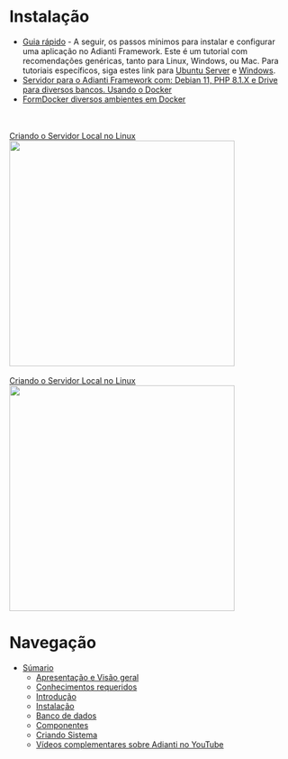 # Instalação

* [Guia rápido](https://adiantiframework.com.br/guia-rapido) - A seguir, os passos mínimos para instalar e configurar uma aplicação no Adianti Framework. Este é um tutorial com recomendações genéricas, tanto para Linux, Windows, ou Mac. Para tutoriais específicos, siga estes link para [Ubuntu Server](https://adiantiframework.com.br/forum/view_4402) e [Windows](https://adiantiframework.com.br/forum/view_5094).
* [Servidor para o Adianti Framework com: Debian 11, PHP 8.1.X e Drive para diversos bancos. Usando o Docker](https://adiantiframework.com.br/forum/view_7414?servidor-para-o-adianti-framework-com-debian-11-php-81x-e-drive-para-diversos-bancos-usando-o-docker)
* [FormDocker diversos ambientes em Docker](https://github.com/bjverde/formDocker)


<br>
<a href="https://www.youtube.com/watch?v=8TzgGrf3w60">
    <br>Criando o Servidor Local no Linux
    <br><img src="https://img.youtube.com/vi/8TzgGrf3w60/maxresdefault.jpg" width="400"/>
</a>

<br>
<a href="https://www.youtube.com/watch?v=ODDhw12Vj-Y">
    <br>Criando o Servidor Local no Linux
    <br><img src="https://img.youtube.com/vi/ODDhw12Vj-Y/maxresdefault.jpg" width="400"/>
</a>




# Navegação
* [Súmario](../README.md)
    * [Apresentação e Visão geral](apresentacao.md)
    * [Conhecimentos requeridos](conhecimento_requerido.md)
    * [Introdução](introducao.md)
    * [Instalação](instalacao.md)
    * [Banco de dados](banco_model.md)
    * [Componentes](componentes.md)
    * [Criando Sistema](criando_sistema.md)
    * [Vídeos complementares sobre Adianti no YouTube](videos_youtube.md)